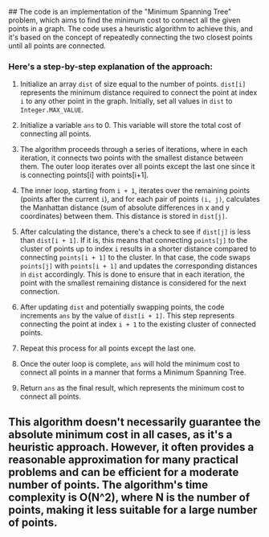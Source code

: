 ​## The code is an implementation of the "Minimum Spanning Tree" problem, which aims to find the minimum cost to connect all the given points in a graph. The code uses a heuristic algorithm to achieve this, and it's based on the concept of repeatedly connecting the two closest points until all points are connected.

### Here's a step-by-step explanation of the approach:

1. Initialize an array `dist` of size equal to the number of points. `dist[i]` represents the minimum distance required to connect the point at index `i` to any other point in the graph. Initially, set all values in `dist` to `Integer.MAX_VALUE`.

2. Initialize a variable `ans` to 0. This variable will store the total cost of connecting all points.

3. The algorithm proceeds through a series of iterations, where in each iteration, it connects two points with the smallest distance between them. The outer loop iterates over all points except the last one since it is connecting points[i] with points[i+1].

4. The inner loop, starting from `i + 1`, iterates over the remaining points (points after the current `i`), and for each pair of points `(i, j)`, calculates the Manhattan distance (sum of absolute differences in x and y coordinates) between them. This distance is stored in `dist[j]`.

5. After calculating the distance, there's a check to see if `dist[j]` is less than `dist[i + 1]`. If it is, this means that connecting `points[j]` to the cluster of points up to index `i` results in a shorter distance compared to connecting `points[i + 1]` to the cluster. In that case, the code swaps `points[j]` with `points[i + 1]` and updates the corresponding distances in `dist` accordingly. This is done to ensure that in each iteration, the point with the smallest remaining distance is considered for the next connection.

6. After updating `dist` and potentially swapping points, the code increments `ans` by the value of `dist[i + 1]`. This step represents connecting the point at index `i + 1` to the existing cluster of connected points.

7. Repeat this process for all points except the last one.

8. Once the outer loop is complete, `ans` will hold the minimum cost to connect all points in a manner that forms a Minimum Spanning Tree.

9. Return `ans` as the final result, which represents the minimum cost to connect all points.

## This algorithm doesn't necessarily guarantee the absolute minimum cost in all cases, as it's a heuristic approach. However, it often provides a reasonable approximation for many practical problems and can be efficient for a moderate number of points. The algorithm's time complexity is O(N^2), where N is the number of points, making it less suitable for a large number of points.
